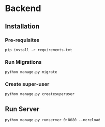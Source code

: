 # Backend

## Installation

### Pre-requisites

```
pip install -r requirements.txt
```

### Run Migrations

```
python manage.py migrate 
```

### Create super-user

```
python manage.py createsuperuser
```

## Run Server

```
python manage.py runserver 0:8080 --noreload
```
